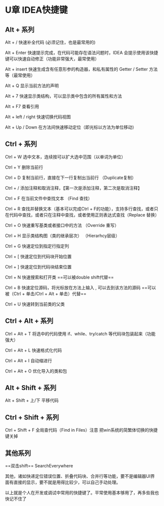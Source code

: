# U章 IDEA快捷键

## Alt + 系列

Alt + / 快速补全代码 (必须记住，也是最常用的)

Alt + Enter 快速提示完成，在代码可能存在语法问题时，IDEA 会提示使用该快捷键可以快速自动修正（功能非常强大，最常使用）

Alt + insert 快速生成含有任意形参的构造器，和私有属性的 Getter / Setter 方法等（最常使用）

Alt + Q 显示当前方法的声明

Alt + 7 快速显示类结构，可以显示类中包含的所有属性和方法

Alt + F7 查看引用

Alt + left / right 快速切换代码视图

Alt + Up / Down 在方法间快速移动定位（即光标以方法为单位移动）



## Ctrl +  系列

Ctrl + W 选中文本，连续按可以扩大选中范围（以单词为单位）

Ctrl + Y 删除当前行

Ctrl + D 复制当前行，直接在下一行复制出当前行 （Duplicate复制）

Ctrl + / 添加注释和取消注释，【第一次是添加注释，第二次是取消注释】

Ctrl + F 在当前文件中查找文本 （Find 查找）

Ctrl + R 查找并替换文本（基本可以完成Ctrl + F的功能），支持多行查找，或者只在代码中查找，或者只在注释中查找，或者使用正则表达式查找（Replace 替换）

Ctrl + O 快速重写基类或者接口中的方法 （Override 重写）

Ctrl + H 显示类结构图（类的继承层次） （Hierarhcy层级）

Ctrl + G 快速定位到指定行指定列

Ctrl + [ 快速定位到代码块开始位置

Ctrl + ] 快速定位到代码块结束位置

Ctrl + N 快速搜索和打开类 ==可以被double shift代替==

Ctrl + B 快速定位源码，将光标放在方法上输入 , 可以去到该方法的源码   ==可以被（Ctrl + 单击/Ctrl + Alt + 单击）代替==

Ctrl + U 快速转到当前类的父类



## Ctrl + Alt + 系列

Ctrl + Alt + T 将选中的代码使用 if、while、try/catch 等代码块包装起来（功能强大）

Ctrl + Alt + L 快速格式化代码

Ctrl + Alt + I 自动缩进行

Ctrl + Alt + O 优化导入的类和包



## Alt + Shift + 系列

Alt + Shift + 上/下 平移代码



## Ctrl + Shift + 系列

Ctrl + Shift + F 全局查代码（Find in Files）注意 把win系统的简繁体切换的快捷键关掉



## 其他系列

==双击shift==   SearchEverywhere







其他，诸如快递定位错误位置、折叠代码块、合并行等功能，要不是编辑器UI界面有直接的显示，要不就是用得比较少，可以自己手动处理。

以上就是个人在开发或调试中常用的快捷键了。平常使用基本够用了，再多些我也快记不住了
